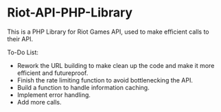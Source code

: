 # Riot-API-PHP-Library
This is a PHP Library for Riot Games API, used to make efficient calls to their API.

To-Do List:
- Rework the URL building to make clean up the code and make it more efficient and futureproof.
- Finish the rate limiting function to avoid bottlenecking the API.
- Build a function to handle information caching.
- Implement error handling.
- Add more calls.
